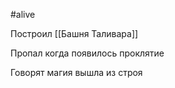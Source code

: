 #alive

Построил [[Башня Таливара]]

Пропал когда появилось проклятие

Говорят магия вышла из строя
